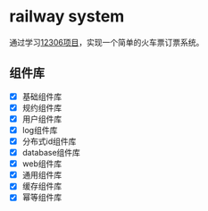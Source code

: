 # railway system

通过学习[12306项目](https://github.com/nageoffer/12306)，实现一个简单的火车票订票系统。

## 组件库
- [x] 基础组件库
- [x] 规约组件库
- [x] 用户组件库
- [x] log组件库
- [x] 分布式id组件库
- [x] database组件库
- [x] web组件库
- [x] 通用组件库
- [x] 缓存组件库
- [x] 幂等组件库